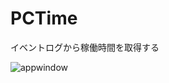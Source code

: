 # PCTime
イベントログから稼働時間を取得する

![appwindow](https://github.com/wiki/ikageso/PCTime/images/pctime001.JPG)
